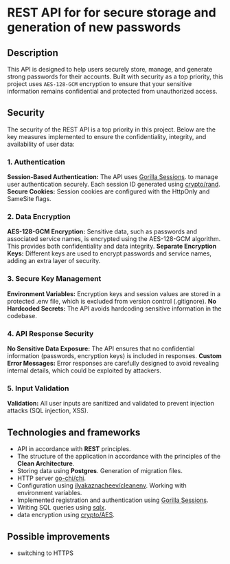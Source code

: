 # REST API for for secure storage and generation of new passwords
## Description
This API is designed to help users securely store, manage, and generate strong passwords for their accounts. Built with security as a top priority, this project uses ```AES-128-GCM``` encryption to ensure that your sensitive information remains confidential and protected from unauthorized access. 
## Security
The security of the REST API is a top priority in this project. Below are the key measures implemented to ensure the confidentiality, integrity, and availability of user data:
### 1. Authentication
<b>Session-Based Authentication:</b> The API uses <a href = https://github.com/gorilla/sessions>Gorilla Sessions</a>. to manage user authentication securely. Each session ID generated using <a href = https://pkg.go.dev/crypto/rand>crypto/rand</a>.
<b>Secure Cookies:</b> Session cookies are configured with the HttpOnly and SameSite flags.

### 2. Data Encryption
<b>AES-128-GCM Encryption:</b> Sensitive data, such as passwords and associated service names, is encrypted using the AES-128-GCM algorithm. This provides both confidentiality and data integrity.
<b>Separate Encryption Keys:</b> Different keys are used to encrypt passwords and service names, adding an extra layer of security.

### 3. Secure Key Management
<b>Environment Variables:</b> Encryption keys and session values are stored in a protected .env file, which is excluded from version control (.gitignore).
<b>No Hardcoded Secrets:</b> The API avoids hardcoding sensitive information in the codebase.

### 4. API Response Security
<b>No Sensitive Data Exposure:</b> The API ensures that no confidential information (passwords, encryption keys) is included in responses.
<b>Custom Error Messages:</b> Error responses are carefully designed to avoid revealing internal details,  which could be exploited by attackers.

### 5. Input Validation
<b>Validation:</b> All user inputs are sanitized and validated to prevent injection attacks (SQL injection, XSS).

## Technologies and frameworks
  - API in accordance with <b>REST</b> principles.
  - The structure of the application in accordance with the principles of the <b>Clean Architecture</b>.
  - Storing data using <b>Postgres</b>. Generation of migration files.
  - HTTP server <a href = https://github.com/go-chi/chi>go-chi/chi</a>.
  - Configuration using <a href = https://github.com/ilyakaznacheev/cleanenv>ilyakaznacheev/cleanenv</a>.  Working with environment variables.
  - Implemented registration and authentication using <a href = https://github.com/gorilla/sessions>Gorilla Sessions</a>.
  - Writing SQL queries using <a href = https://github.com/jmoiron/sqlx>sqlx</a>.
  - data encryption using <a href = https://github.com/alpertayfun/crypto-aes>crypto/AES</a>.

## Possible improvements
  - switching to HTTPS
